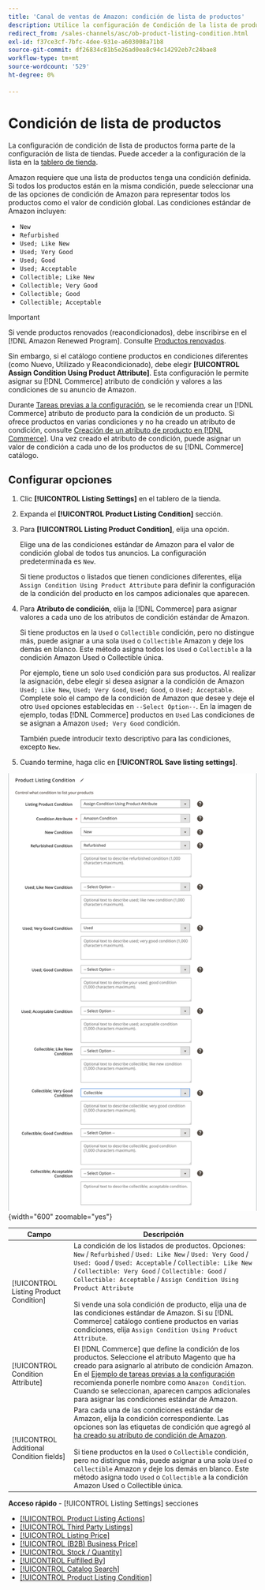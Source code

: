 ```yaml
---
title: 'Canal de ventas de Amazon: condición de lista de productos'
description: Utilice la configuración de Condición de la lista de productos para asignar sus productos de Commerce a una condición de producto de Amazon, como "Nuevo" o "Reacondicionado".
redirect_from: /sales-channels/asc/ob-product-listing-condition.html
exl-id: f37ce3cf-7bfc-4dee-931e-a603008a71b8
source-git-commit: df26834c81b5e26ad0ea8c94c14292eb7c24bae8
workflow-type: tm+mt
source-wordcount: '529'
ht-degree: 0%

---
```


# Condición de lista de productos

La configuración de condición de lista de productos forma parte de la configuración de lista de tiendas. Puede acceder a la configuración de la lista en la [tablero de tienda](./amazon-store-dashboard.md).

Amazon requiere que una lista de productos tenga una condición definida. Si todos los productos están en la misma condición, puede seleccionar una de las opciones de condición de Amazon para representar todos los productos como el valor de condición global. Las condiciones estándar de Amazon incluyen:

- `New`
- `Refurbished`
- `Used; Like New`
- `Used; Very Good`
- `Used; Good`
- `Used; Acceptable`
- `Collectible; Like New`
- `Collectible; Very Good`
- `Collectible; Good`
- `Collectible; Acceptable`

>[!IMPORTANT]
>
>Si vende productos renovados (reacondicionados), debe inscribirse en el [!DNL Amazon Renewed Program]. Consulte [Productos renovados](./renewed-products.md).

Sin embargo, si el catálogo contiene productos en condiciones diferentes (como Nuevo, Utilizado y Reacondicionado), debe elegir **[!UICONTROL Assign Condition Using Product Attribute]**. Esta configuración le permite asignar su [!DNL Commerce] atributo de condición y valores a las condiciones de su anuncio de Amazon.

Durante [Tareas previas a la configuración](./amazon-pre-setup-tasks.md), se le recomienda crear un [!DNL Commerce] atributo de producto para la condición de un producto. Si ofrece productos en varias condiciones y no ha creado un atributo de condición, consulte [Creación de un atributo de producto en [!DNL Commerce]](./ob-creating-magento-attributes.md). Una vez creado el atributo de condición, puede asignar un valor de condición a cada uno de los productos de su [!DNL Commerce] catálogo.

## Configurar opciones

1. Clic **[!UICONTROL Listing Settings]** en el tablero de la tienda.

1. Expanda el **[!UICONTROL Product Listing Condition]** sección.

1. Para **[!UICONTROL Listing Product Condition]**, elija una opción.

   Elige una de las condiciones estándar de Amazon para el valor de condición global de todos tus anuncios. La configuración predeterminada es `New`.

   Si tiene productos o listados que tienen condiciones diferentes, elija `Assign Condition Using Product Attribute` para definir la configuración de la condición del producto en los campos adicionales que aparecen.

1. Para **Atributo de condición**, elija la [!DNL Commerce] para asignar valores a cada uno de los atributos de condición estándar de Amazon.

   Si tiene productos en la `Used` o `Collectible` condición, pero no distingue más, puede asignar a una sola `Used` o `Collectible` Amazon y deje los demás en blanco. Este método asigna todos los `Used` o `Collectible` a la condición Amazon Used o Collectible única.

   Por ejemplo, tiene un solo `Used` condición para sus productos. Al realizar la asignación, debe elegir si desea asignar a la condición de Amazon `Used; Like New`, `Used; Very Good`, `Used; Good`, o `Used; Acceptable`. Complete solo el campo de la condición de Amazon que desee y deje el otro `Used` opciones establecidas en `--Select Option--`. En la imagen de ejemplo, todas [!DNL Commerce] productos en `Used` Las condiciones de se asignan a Amazon `Used; Very Good` condición.

   También puede introducir texto descriptivo para las condiciones, excepto `New`.

1. Cuando termine, haga clic en **[!UICONTROL Save listing settings]**.

![Condición de lista de productos](assets/amazon-product-listing-condition.png){width="600" zoomable="yes"}

| Campo | Descripción |
|---|---|
| [!UICONTROL Listing Product Condition] | La condición de los listados de productos. Opciones: `New` / `Refurbished` / `Used: Like New` / `Used: Very Good` / `Used: Good` / `Used: Acceptable` / `Collectible: Like New` / `Collectible: Very Good` / `Collectible: Good` / `Collectible: Acceptable` / `Assign Condition Using Product Attribute`<br><br>Si vende una sola condición de producto, elija una de las condiciones estándar de Amazon. Si su [!DNL Commerce] catálogo contiene productos en varias condiciones, elija `Assign Condition Using Product Attribute`. |
| [!UICONTROL Condition Attribute] | El [!DNL Commerce] que define la condición de los productos. Seleccione el atributo Magento que ha creado para asignarlo al atributo de condición Amazon. En el [Ejemplo de tareas previas a la configuración](./ob-creating-magento-attributes.md) recomienda ponerle nombre como `Amazon Condition`. Cuando se seleccionan, aparecen campos adicionales para asignar las condiciones estándar de Amazon. |
| [!UICONTROL Additional Condition fields] | Para cada una de las condiciones estándar de Amazon, elija la condición correspondiente. Las opciones son las etiquetas de condición que agregó al [ha creado su atributo de condición de Amazon](./ob-creating-magento-attributes.md).<br><br>Si tiene productos en la `Used` o `Collectible` condición, pero no distingue más, puede asignar a una sola `Used` o `Collectible` Amazon y deje los demás en blanco. Este método asigna todo `Used` o `Collectible` a la condición Amazon Used o Collectible única. |

**Acceso rápido** - [!UICONTROL Listing Settings] secciones

- [[!UICONTROL Product Listing Actions]](./product-listing-actions.md)
- [[!UICONTROL Third Party Listings]](./third-party-listing-settings.md)
- [[!UICONTROL Listing Price]](./listing-price.md)
- [[!UICONTROL (B2B) Business Price]](./business-pricing.md)
- [[!UICONTROL Stock / Quantity]](./stock-quantity.md)
- [[!UICONTROL Fulfilled By]](./fulfilled-by.md)
- [[!UICONTROL Catalog Search]](./catalog-search.md)
- [[!UICONTROL Product Listing Condition]](./product-listing-condition.md)
